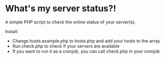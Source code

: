 What's my server status?!
=============

A simple PHP script to check the online status of your server(s).

Install:
-	Change hosts.example.php to hosts.php and add your hosts to the array
-	Run check.php to check if your servers are available
-	If you want to run it as a cronjob, you can call check.php in your cronjob